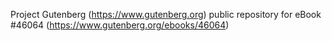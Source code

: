 Project Gutenberg (https://www.gutenberg.org) public repository for eBook #46064 (https://www.gutenberg.org/ebooks/46064)
